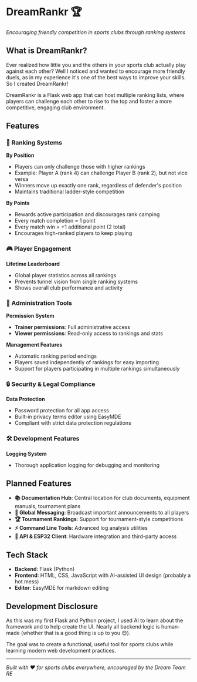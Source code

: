 # DreamRankr 🏆

*Encouraging friendly competition in sports clubs through ranking systems*

## What is DreamRankr?

Ever realized how little you and the others in your sports club actually play against each other? Well I noticed and wanted to encourage more friendly duels, as in my experience it's one of the best ways to improve your skills. So I created DreamRankr!

DreamRankr is a Flask web app that can host multiple ranking lists, where players can challenge each other to rise to the top and foster a more competitive, engaging club environment.

## Features

### 🎯 Ranking Systems

**By Position**
- Players can only challenge those with higher rankings
- Example: Player A (rank 4) can challenge Player B (rank 2), but not vice versa
- Winners move up exactly one rank, regardless of defender's position
- Maintains traditional ladder-style competition

**By Points**
- Rewards active participation and discourages rank camping
- Every match completion = 1 point
- Every match win = +1 additional point (2 total)
- Encourages high-ranked players to keep playing

### 🎮 Player Engagement

**Lifetime Leaderboard**
- Global player statistics across all rankings
- Prevents tunnel vision from single ranking systems
- Shows overall club performance and activity

### 🔧 Administration Tools

**Permission System**
- **Trainer permissions**: Full administrative access
- **Viewer permissions**: Read-only access to rankings and stats

**Management Features**
- Automatic ranking period endings
- Players saved independently of rankings for easy importing
- Support for players participating in multiple rankings simultaneously

### 🔒 Security & Legal Compliance

**Data Protection**
- Password protection for all app access
- Built-in privacy terms editor using EasyMDE
- Compliant with strict data protection regulations

### 🛠️ Development Features

**Logging System**
- Thorough application logging for debugging and monitoring

## Planned Features

- **📚 Documentation Hub**: Central location for club documents, equipment manuals, tournament plans
- **📢 Global Messaging**: Broadcast important announcements to all players
- **🏆 Tournament Rankings**: Support for tournament-style competitions
- **⚡ Command Line Tools**: Advanced log analysis utilities
- **🔌 API & ESP32 Client**: Hardware integration and third-party access

## Tech Stack

- **Backend**: Flask (Python)
- **Frontend**: HTML, CSS, JavaScript with AI-assisted UI design (probably a hot mess)
- **Editor**: EasyMDE for markdown editing


## Development Disclosure

As this was my first Flask and Python project, I used AI to learn about the framework and to help create the UI. Nearly all backend logic is human-made (whether that is a good thing is up to you 😊).

The goal was to create a functional, useful tool for sports clubs while learning modern web development practices.

---

*Built with ❤️ for sports clubs everywhere, encouraged by the Dream Team RE*
